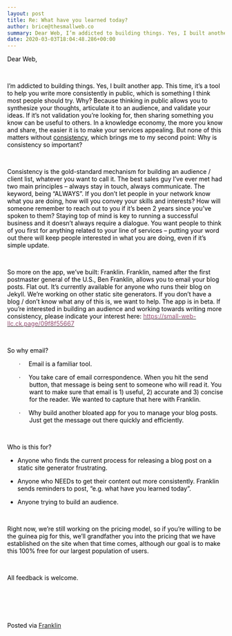 ```yaml
---  
layout: post  
title: Re: What have you learned today?  
author: brice@thesmallweb.co  
summary: Dear Web, I’m addicted to building things. Yes, I built another a...  
date: 2020-03-03T18:04:48.286+00:00  
---
```


<body><div class="WordSection1"><p class="MsoNormal"><span style="color:black">Dear Web,</span><p></p></p><p class="MsoNormal"><span style="color:black"> </span><p></p></p><p class="MsoNormal"><span style="color:black">I’m addicted to building things. Yes, I built another app. This time, it’s a tool to help you write more consistently in public, which is something I think most people should try. Why? Because thinking in public  allows you to synthesize your thoughts, articulate it to an audience, and validate your ideas. If it’s not validation you’re looking for, then sharing something you know can be useful to others. In a knowledge economy, the more you know and share, the easier  it is to make your services appealing. But none of this matters without <u>consistency</u>, which brings me to my second point: Why is consistency so important?</span><p></p></p><p class="MsoNormal"><span style="color:black"> </span><p></p></p><p class="MsoNormal"><span style="color:black">Consistency is the gold-standard mechanism for building an audience / client list, whatever you want to call it. The best sales guy I’ve ever met had two main principles – always stay in touch, always communicate.  The keyword, being “ALWAYS”. If you don’t let people in your network know what you are doing, how will you convey your skills and interests? How will someone remember to reach out to you if it’s been 2 years since you’ve spoken to them? Staying top of mind  is key to running a successful business and it doesn’t always require a dialogue. You want people to think of you first for anything related to your line of services – putting your word out there will keep people interested in what you are doing, even if it’s  simple update.</span><p></p></p><p class="MsoNormal"><span style="color:black"> </span><p></p></p><p class="MsoNormal"><span style="color:black">So more on the app, we’ve built: Franklin. Franklin, named after the first postmaster general of the U.S., Ben Franklin, allows you to email your blog posts. Flat out. It’s currently available for anyone who runs  their blog on Jekyll. We’re working on other static site generators. If you don’t have a blog / don’t know what any of this is, we want to help. The app is in beta. If you’re interested in building an audience and working towards writing more consistency,  please indicate your interest here: <a href="https://small-web-llc.ck.page/09f8f55667"><span style="color:#954F72">https://small-web-llc.ck.page/09f8f55667</span></a></span><p></p></p><p class="MsoNormal"><span style="color:black"> </span><p></p></p><p class="MsoNormal"><span style="color:black">So why email?</span><p></p></p><p class="MsoNormal" style="margin-left:38.25pt;text-indent:-.25in"><span style="font-size:10.0pt;color:black">·</span><span style='font-size:7.0pt;font-family:"Times New Roman",serif;color:black'>        </span><span style="color:black">Email is a familiar  tool.</span><p></p></p><p class="MsoNormal" style="margin-left:38.25pt;text-indent:-.25in"><span style="font-size:10.0pt;color:black">·</span><span style='font-size:7.0pt;font-family:"Times New Roman",serif;color:black'>        </span><span style="color:black">You take care of email  correspondence. When you hit the send button, that message is being sent to someone who will read it. You want to make sure that email is 1) useful, 2) accurate and 3) concise for the reader. We wanted to capture that here with Franklin.</span><p></p></p><p class="MsoNormal" style="margin-left:38.25pt;text-indent:-.25in"><span style="font-size:10.0pt;color:black">·</span><span style='font-size:7.0pt;font-family:"Times New Roman",serif;color:black'>        </span><span style="color:black">Why build another bloated  app for you to manage your blog posts. Just get the message out there quickly and efficiently.</span><p></p></p><p class="MsoNormal"><span style="color:black"> </span><p></p></p><p class="MsoNormal"><span style="color:black">Who is this for?</span><p></p></p><ul style="margin-top:0in" type="disc"><li class="MsoNormal" style="color:black;mso-list:l3 level1 lfo1">Anyone who finds the current process for releasing a blog post on a static site generator frustrating.<p></p> </li> </ul><ul style="margin-top:0in" type="disc"><li class="MsoNormal" style="color:black;mso-list:l2 level1 lfo2">Anyone who NEEDs to get their content out more consistently. Franklin sends reminders to post, “e.g. what have you learned today”.<p></p> </li> <li class="MsoNormal" style="color:black;mso-list:l2 level1 lfo2">Anyone trying to build an audience.<p></p> </li> </ul><p class="MsoNormal"><span style="color:black"> </span><p></p></p><p class="MsoNormal"><span style="color:black">Right now, we’re still working on the pricing model, so if you’re willing to be the guinea pig for this, we’ll grandfather you into the pricing that we have established on the site when that time comes, although  our goal is to make this 100% free for our largest population of users. </span><p></p></p><p class="MsoNormal"><span style="color:black"> </span><p></p></p><p class="MsoNormal"><span style="color:black">All feedback is welcome.  </span><p></p></p><p class="MsoNormal"> <p></p></p><p class="MsoNormal"> <p></p></p><div><p class="MsoNormal"><span style="color:black"><br />Posted via <a href="https://franklinpostal.com">Franklin</a>